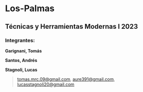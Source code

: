 # Los-Palmas

## Técnicas y Herramientas Modernas I 2023

### Integrantes:

**Garignani, Tomás** 

**Santos, Andrés** 

**Stagnoli, Lucas** 

>tomas.mrc.09@gmail.com, aure391@gmail.com, lucasstagnoli20@gmail.com
